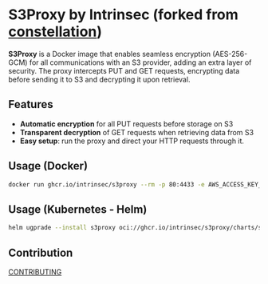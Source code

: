 # S3Proxy by Intrinsec (forked from [constellation](https://github.com/edgelesssys/constellation))

**S3Proxy** is a Docker image that enables seamless encryption (AES-256-GCM) for all communications with an S3 provider, adding an extra layer of security. The proxy intercepts PUT and GET requests, encrypting data before sending it to S3 and decrypting it upon retrieval.

## Features
- **Automatic encryption** for all PUT requests before storage on S3
- **Transparent decryption** of GET requests when retrieving data from S3
- **Easy setup**: run the proxy and direct your HTTP requests through it.

## Usage (Docker)

```bash
docker run ghcr.io/intrinsec/s3proxy --rm -p 80:4433 -e AWS_ACCESS_KEY_ID="XXX" -e AWS_SECRET_ACCESS_KEY="XXX" -e S3PROXY_ENCRYPT_KEY="GENERATE_A_RANDOM_STRING" -e S3PROXY_HOST="s3.fr-par.scw.cloud" -e S3PROXY_DEKTAG_NAME="isec"
```

## Usage (Kubernetes - Helm)

```bash
helm ugprade --install s3proxy oci://ghcr.io/intrinsec/s3proxy/charts/s3proxy
```

## Contribution

[CONTRIBUTING](CONTRIBUTING.md)
